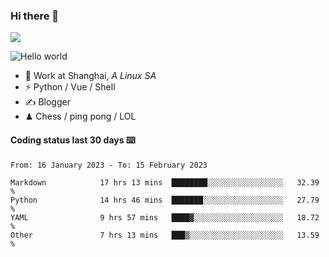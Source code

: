 ### Hi there 👋
![](https://komarev.com/ghpvc/?username=Xuhandsome)


<img src="https://github-readme-stats.vercel.app/api?username=XuHandsome&show_icons=true&theme=merko" alt="Hello world">

<br/>

- 🍻  Work at Shanghai, _A Linux SA_
- ⚡  Python / Vue / Shell
- ✍️  Blogger
- ♟  Chess / ping pong / LOL

#### Coding status last 30 days ⌨️

<!--START_SECTION:waka-->

```text
From: 16 January 2023 - To: 15 February 2023

Markdown            17 hrs 13 mins  ████████░░░░░░░░░░░░░░░░░   32.39 %
Python              14 hrs 46 mins  ███████░░░░░░░░░░░░░░░░░░   27.79 %
YAML                9 hrs 57 mins   ████▓░░░░░░░░░░░░░░░░░░░░   18.72 %
Other               7 hrs 13 mins   ███▒░░░░░░░░░░░░░░░░░░░░░   13.59 %
```

<!--END_SECTION:waka-->
